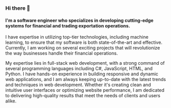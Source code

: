 ### Hi there 👋

#### I'm a software engineer who specializes in developing cutting-edge systems for financial and trading exportation operations. 

I have expertise in utilizing top-tier technologies, including machine learning, to ensure that my software is both state-of-the-art and effective. 
Currently, I am working on several exciting projects that will revolutionize the way businesses handle their financial operations.

My expertise lies in full-stack web development, with a strong command of several programming languages including C#, JavaScript, HTML, and Python. I have hands-on experience in building responsive and dynamic web applications, and I am always keeping up-to-date with the latest trends and techniques in web development. Whether it's creating clean and intuitive user interfaces or optimizing website performance, I am dedicated to delivering high-quality results that meet the needs of clients and users alike.
